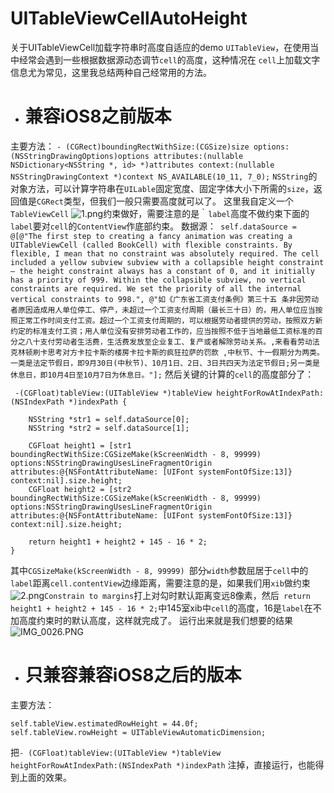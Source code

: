 # UITableViewCellAutoHeight
关于UITableViewCell加载字符串时高度自适应的demo
`UITableView`，在使用当中经常会遇到一些根据数据源动态调节`cell`的高度，这种情况在 `cell`上加载文字信息尤为常见，这里我总结两种自己经常用的方法。

- # 兼容iOS8之前版本
 主要方法： 
```- (CGRect)boundingRectWithSize:(CGSize)size options:(NSStringDrawingOptions)options attributes:(nullable NSDictionary<NSString *, id> *)attributes context:(nullable NSStringDrawingContext *)context NS_AVAILABLE(10_11, 7_0);```
`NSString`的对象方法，可以计算字符串在`UILable`固定宽度、固定字体大小下所需的`size`，返回值是`CGRect`类型，但我们一般只需要高度就可以了。
这里我自定义一个`TableViewCell`
![1.png](http://upload-images.jianshu.io/upload_images/1251095-29793ecf9a738c39.png?imageMogr2/auto-orient/strip%7CimageView2/2/w/1240)约束做好，需要注意的是｀`label`高度不做约束下面的`label`要对`cell`的`ContentView`作底部约束。
数据源：```
self.dataSource = @[@"The first step to creating a fancy animation was creating a UITableViewCell (called BookCell) with flexible constraints. By flexible, I mean that no constraint was absolutely required. The cell included a yellow subview subview with a collapsible height constraint — the height constraint always has a constant of 0, and it initially has a priority of 999. Within the collapsible subview, no vertical constraints are required. We set the priority of all the internal vertical constraints to 998.", @"如《广东省工资支付条例》第三十五 条非因劳动者原因造成用人单位停工、停产，未超过一个工资支付周期（最长三十日）的，用人单位应当按照正常工作时间支付工资。超过一个工资支付周期的，可以根据劳动者提供的劳动，按照双方新约定的标准支付工资；用人单位没有安排劳动者工作的，应当按照不低于当地最低工资标准的百分之八十支付劳动者生活费，生活费发放至企业复工、复产或者解除劳动关系。,来看看劳动法克林顿刷卡思考对方卡拉卡斯的楼房卡拉卡斯的疯狂拉萨的罚款 ,中秋节、十一假期分为两类。一类是法定节假日，即9月30日(中秋节)、10月1日、2日、3日共四天为法定节假日;另一类是休息日，即10月4日至10月7日为休息日。"];```
然后关键的计算的`cell`的高度部分了：
```
 -(CGFloat)tableView:(UITableView *)tableView heightForRowAtIndexPath:(NSIndexPath *)indexPath {
    
    NSString *str1 = self.dataSource[0];
    NSString *str2 = self.dataSource[1];
    
    CGFloat height1 = [str1 boundingRectWithSize:CGSizeMake(kScreenWidth - 8, 99999) options:NSStringDrawingUsesLineFragmentOrigin attributes:@{NSFontAttributeName: [UIFont systemFontOfSize:13]} context:nil].size.height;
    CGFloat height2 = [str2 boundingRectWithSize:CGSizeMake(kScreenWidth - 8, 99999) options:NSStringDrawingUsesLineFragmentOrigin attributes:@{NSFontAttributeName: [UIFont systemFontOfSize:13]} context:nil].size.height;
    
    return height1 + height2 + 145 - 16 * 2;
}
```
其中`CGSizeMake(kScreenWidth - 8, 99999) `部分`width`参数屈居于`cell`中的`label`距离`cell.contentView`边缘距离，需要注意的是，如果我们用`xib`做约束
![2.png](http://upload-images.jianshu.io/upload_images/1251095-faad6652b77954d5.png?imageMogr2/auto-orient/strip%7CimageView2/2/w/1240)`Constrain to margins`打上对勾时默认距离变远8像素，然后` return height1 + height2 + 145 - 16 * 2;`中145室xib中`cell`的高度，16是`label`在不加高度约束时的默认高度，这样就完成了。
运行出来就是我们想要的结果
![IMG_0026.PNG](http://upload-images.jianshu.io/upload_images/1251095-15b61b5398a9fc86.PNG?imageMogr2/auto-orient/strip%7CimageView2/2/w/1240)

- # 只兼容兼容iOS8之后的版本
主要方法：
```
self.tableView.estimatedRowHeight = 44.0f;
self.tableView.rowHeight = UITableViewAutomaticDimension;
```
把```- (CGFloat)tableView:(UITableView *)tableView heightForRowAtIndexPath:(NSIndexPath *)indexPath```
注掉，直接运行，也能得到上面的效果。
